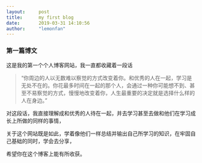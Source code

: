 ```yaml
---
layout:		post
title: 		my first blog
date: 		2019-03-31 14:10:56
author:		"lemonfan"
---
```


### 第一篇博文
<!--more-->
这是我的第一个个人博客网站，我一直都收藏着一段话

> “你周边的人以无数难以察觉的方式改变着你。和优秀的人在一起，学习是无处不在的。你花最多时间在一起的那个人，会通过一种你可能想不到、甚至不易察觉的方式，慢慢地改变着你，人生最重要的决定就是选择什么样的人在身边。”

对这段话，我直接理解成和优秀的人待在一起，并去学习甚至去做和他们在学习成长上所做的同样的事情，

关于这个网站既是如此，学着像他们一样总结并输出自己所学习的知识，在牢固自己基础的同时，学会去分享，

希望你在这个博客上能有所收获。

